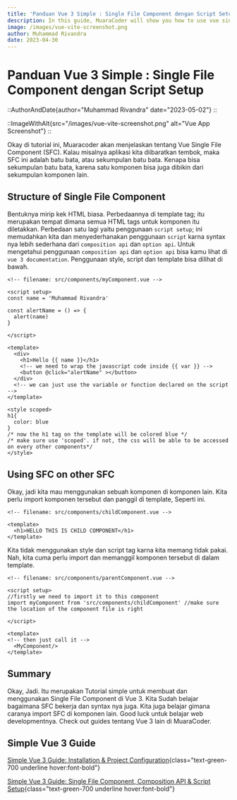 ```yaml
---
title: 'Panduan Vue 3 Simple : Single File Component dengan Script Setup'
description: In this guide, MuaraCoder will show you how to use vue single file compoent with composition API and Script Setup in simple way. 
image: /images/vue-vite-screenshot.png
author: Muhammad Rivandra
date: 2023-04-30
---
```


# Panduan Vue 3 Simple : Single File Component dengan Script Setup

::AuthorAndDate{author="Muhammad Rivandra" date="2023-05-02"}
::

::ImageWithAlt{src="/images/vue-vite-screenshot.png" alt="Vue App Screenshot"}
::

Okay di tutorial ini, Muaracoder akan menjelaskan tentang Vue Single File Component (SFC). Kalau misalnya aplikasi kita diibaratkan tembok, maka SFC ini adalah batu bata, atau sekumpulan batu bata. Kenapa bisa sekumpulan batu bata, karena satu komponen bisa juga dibikin dari sekumpulan komponen lain.

## Structure of Single File Component

Bentuknya mirip kek HTML biasa. Perbedaannya di template tag; itu merupakan tempat dimana semua HTML tags untuk komponen itu diletakkan. Perbedaan satu lagi yaitu penggunaan `script setup`; ini memudahkan kita dan menyederhanakan penggunaan `script` karna syntax nya lebih sederhana dari `composition api` dan `option api`. Untuk mengetahui penggunaan `composition api` dan `option api` bisa kamu lihat di `vue 3 documentation`. Penggunaan style, script dan template bisa dilihat di bawah. 

```vue
<!-- filename: src/components/myComponent.vue -->

<script setup>
const name = 'Muhammad Rivandra'

const alertName = () => {
  alert(name)
}

</script>

<template>
  <div>
    <h1>Hello {{ name }}</h1>
    <!-- we need to wrap the javascript code inside {{ var }} -->
    <button @click="alertName" ></button>
  </div>
  <!-- we can just use the variable or function declared on the script -->
</template>

<style scoped> 
h1{
  color: blue
}
/* now the h1 tag on the template will be colored blue */
/* make sure use 'scoped'. if not, the css will be able to be accessed on every other components*/
</style>
```

## Using SFC on other SFC

Okay, jadi kita mau menggunakan sebuah komponen di komponen lain. Kita perlu import komponen tersebut dan panggil di template, Seperti ini. 

```vue
<!-- filename: src/components/childComponent.vue -->

<template>
  <h1>HELLO THIS IS CHILD COMPONENT</h1>
</template>

```

Kita tidak menggunakan style dan script tag karna kita memang tidak pakai. Nah, kita cuma perlu import dan memanggil komponen tersebut di dalam template.

```vue
<!-- filename: src/components/parentComponent.vue -->

<script setup>
//firstly we need to import it to this component
import myComponent from 'src/components/childComponent' //make sure the location of the component file is right 

</script>

<template>
<!-- then just call it -->
  <MyComponent/>
</template>

```


## Summary

Okay, Jadi. Itu merupakan Tutorial simple untuk membuat dan menggunakan Single File Component di Vue 3. Kita Sudah belajar bagaimana SFC bekerja dan syntax nya juga. Kita juga belajar gimana caranya import SFC di komponen lain. Good luck untuk belajar web developmentnya. Check out guides tentang Vue 3 lain di MuaraCoder.


## Simple Vue 3 Guide
<!-- [Simple Vue 3 Guide: What is Vue and why I love It](/f){class="text-green-700 underline hover:font-bold"} -->

[Simple Vue 3 Guide: Installation & Project Configuration](/front-end/vue-installation-and-project-configuration){class="text-green-700 underline hover:font-bold"}

[Simple Vue 3 Guide: Single File Component, Composition API & Script Setup](/front-end/vue-sfc){class="text-green-700 underline hover:font-bold"}

<!-- [Simple Vue 3 Guide: Intro to Vue Router](/){class="text-green-700 underline hover:font-bold"}

[Simple Vue 3 Guide: Deploying Free on Netlify](/){class="text-green-700 underline hover:font-bold"}
 -->
